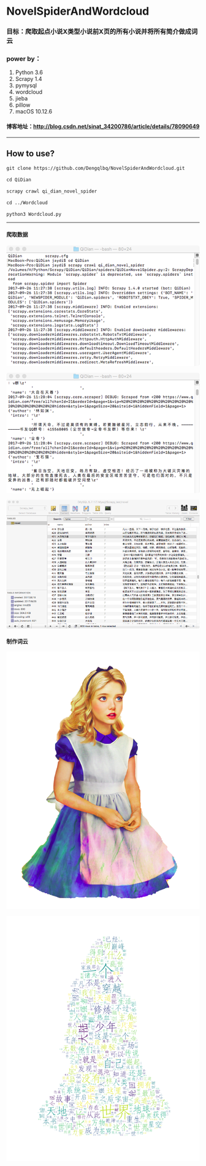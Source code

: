 # NovelSpiderAndWordcloud

### 目标：爬取起点小说X类型小说前X页的所有小说并将所有简介做成词云

### power by：
1. Python 3.6
2. Scrapy 1.4
3. pymysql 
4. wordcloud
5. jieba
6. pillow
7. macOS 10.12.6

#### 博客地址：http://blog.csdn.net/sinat_34200786/article/details/78090649

---

## How to use?

```
git clone https://github.com/Dengqlbq/NovelSpiderAndWordcloud.git
```
```
cd QiDian
```
```
scrapy crawl qi_dian_novel_spider
```
```
cd ../Wordcloud
```
```
python3 Wordcloud.py
```

---
#### 爬取数据<br>
![Start](https://github.com/Dengqlbq/NovelSpiderAndWordcloud/blob/master/Show/3.png)

![ShowData](https://github.com/Dengqlbq/NovelSpiderAndWordcloud/blob/master/Show/4.png)

![SaveData](https://github.com/Dengqlbq/NovelSpiderAndWordcloud/blob/master/Show/5.png)
#### 制作词云<br>
![Before](https://github.com/Dengqlbq/NovelSpiderAndWordcloud/blob/master/Show/Girl.png)

![After](https://github.com/Dengqlbq/NovelSpiderAndWordcloud/blob/master/Show/15.png)
